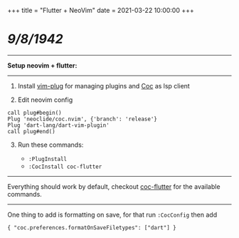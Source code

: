 +++
title = "Flutter + NeoVim"
date = 2021-03-22 10:00:00
+++
# ***9/8/1942***

---

**Setup neovim + flutter:**

---

1.  Install [vim-plug](https://github.com/junegunn/vim-plug) for managing plugins and [Coc](https://github.com/neoclide/coc.nvim) as lsp client

2. Edit neovim config

```
call plug#begin()
Plug 'neoclide/coc.nvim', {'branch': 'release'}
Plug 'dart-lang/dart-vim-plugin'
call plug#end()
```

3. Run these commands:

    - `:PlugInstall`
    - `:CocInstall coc-flutter`

---

Everything should work by default, checkout [coc-flutter](https://github.com/iamcco/coc-flutter) for the available commands.

---

One thing to add is formatting on save, for that run `:CocConfig` then add

`
{
    "coc.preferences.formatOnSaveFiletypes": ["dart"]
}
`
